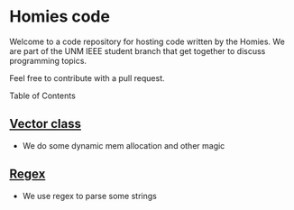 # Homies code

Welcome to a code repository for hosting code written by the Homies. We are part of the UNM IEEE student branch that get together to discuss programming topics.

Feel free to contribute with a pull request.

Table of Contents

## [Vector class](/VectorClass)
  - We do some dynamic mem allocation and other magic

## [Regex](/Regex)
  - We use regex to parse some strings



